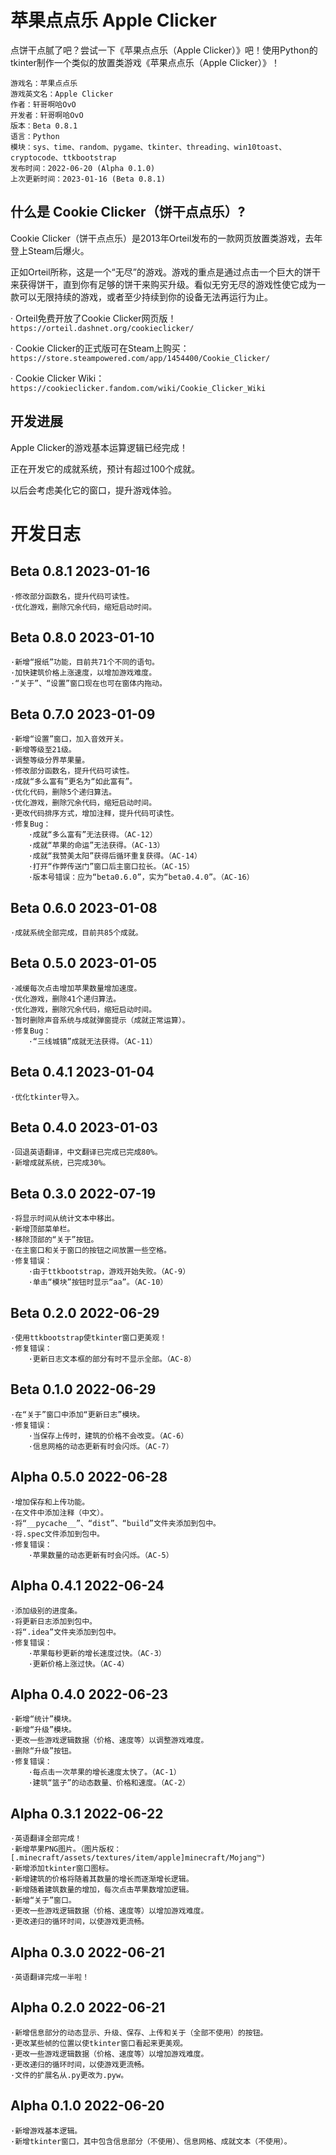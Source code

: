 # 苹果点点乐 Apple Clicker

点饼干点腻了吧？尝试一下《苹果点点乐（Apple Clicker）》吧！使用Python的tkinter制作一个类似的放置类游戏《苹果点点乐（Apple Clicker）》！

```
游戏名：苹果点点乐
游戏英文名：Apple Clicker
作者：轩哥啊哈OvO
开发者：轩哥啊哈OvO
版本：Beta 0.8.1
语言：Python
模块：sys、time、random、pygame、tkinter、threading、win10toast、cryptocode、ttkbootstrap
发布时间：2022-06-20 (Alpha 0.1.0)
上次更新时间：2023-01-16 (Beta 0.8.1)

```

## 什么是 Cookie Clicker（饼干点点乐）?

Cookie Clicker（饼干点点乐）是2013年Orteil发布的一款网页放置类游戏，去年登上Steam后爆火。

正如Orteil所称，这是一个“无尽”的游戏。游戏的重点是通过点击一个巨大的饼干来获得饼干，直到你有足够的饼干来购买升级。看似无穷无尽的游戏性使它成为一款可以无限持续的游戏，或者至少持续到你的设备无法再运行为止。

· Orteil免费开放了Cookie Clicker网页版！`https://orteil.dashnet.org/cookieclicker/`

· Cookie Clicker的正式版可在Steam上购买：`https://store.steampowered.com/app/1454400/Cookie_Clicker/`

· Cookie Clicker Wiki：`https://cookieclicker.fandom.com/wiki/Cookie_Clicker_Wiki`

## 开发进展

Apple Clicker的游戏基本运算逻辑已经完成！

正在开发它的成就系统，预计有超过100个成就。

以后会考虑美化它的窗口，提升游戏体验。

# 开发日志

## Beta 0.8.1 2023-01-16

    ·修改部分函数名，提升代码可读性。
    ·优化游戏，删除冗余代码，缩短启动时间。

## Beta 0.8.0 2023-01-10

    ·新增“报纸”功能，目前共71个不同的语句。
    ·加快建筑价格上涨速度，以增加游戏难度。
    ·“关于”、“设置”窗口现在也可在窗体内拖动。

## Beta 0.7.0 2023-01-09

    ·新增“设置”窗口，加入音效开关。
    ·新增等级至21级。
    ·调整等级分界苹果量。
    ·修改部分函数名，提升代码可读性。
    ·成就“多么富有”更名为“如此富有”。
    ·优化代码，删除5个递归算法。
    ·优化游戏，删除冗余代码，缩短启动时间。
    ·更改代码排序方式，增加注释，提升代码可读性。
    ·修复Bug：
        ·成就“多么富有”无法获得。（AC-12）
        ·成就“苹果的命运”无法获得。（AC-13）
        ·成就“我赞美太阳”获得后循环重复获得。（AC-14）
        ·打开“作弊传送门”窗口后主窗口拉长。（AC-15）
        ·版本号错误：应为“beta0.6.0”，实为“beta0.4.0”。（AC-16）

## Beta 0.6.0 2023-01-08

    ·成就系统全部完成，目前共85个成就。

## Beta 0.5.0 2023-01-05

    ·减缓每次点击增加苹果数量增加速度。
    ·优化游戏，删除41个递归算法。
    ·优化游戏，删除冗余代码，缩短启动时间。
    ·暂时删除声音系统与成就弹窗提示（成就正常运算）。
    ·修复Bug：
        ·“三线城镇”成就无法获得。（AC-11）

## Beta 0.4.1 2023-01-04

    ·优化tkinter导入。

## Beta 0.4.0 2023-01-03

    ·回退英语翻译，中文翻译已完成已完成80%。
    ·新增成就系统，已完成30%。

## Beta 0.3.0 2022-07-19

    ·将显示时间从统计文本中移出。
    ·新增顶部菜单栏。
    ·移除顶部的“关于”按钮。
    ·在主窗口和关于窗口的按钮之间放置一些空格。
    ·修复错误：
        ·由于ttkbootstrap，游戏开始失败。（AC-9）
        ·单击“模块”按钮时显示“aa”。（AC-10）

## Beta 0.2.0 2022-06-29

    ·使用ttkbootstrap使tkinter窗口更美观！
    ·修复错误：
        ·更新日志文本框的部分有时不显示全部。（AC-8）

## Beta 0.1.0 2022-06-29

    ·在“关于”窗口中添加“更新日志”模块。
    ·修复错误：
        ·当保存上传时，建筑的价格不会改变。（AC-6）
        ·信息网格的动态更新有时会闪烁。（AC-7）

## Alpha 0.5.0 2022-06-28

    ·增加保存和上传功能。
    ·在文件中添加注释（中文）。
    ·将“__pycache__”、“dist”、“build”文件夹添加到包中。
    ·将.spec文件添加到包中。
    ·修复错误：
        ·苹果数量的动态更新有时会闪烁。（AC-5）

## Alpha 0.4.1 2022-06-24

    ·添加级别的进度条。
    ·将更新日志添加到包中。
    ·将“.idea”文件夹添加到包中。
    ·修复错误：
        ·苹果每秒更新的增长速度过快。（AC-3）
        ·更新价格上涨过快。（AC-4）

## Alpha 0.4.0 2022-06-23

    ·新增“统计”模块。
    ·新增“升级”模块。
    ·更改一些游戏逻辑数据（价格、速度等）以调整游戏难度。
    ·删除“升级”按钮。
    ·修复错误：
        ·每点击一次苹果的增长速度太快了。（AC-1）
        ·建筑“篮子”的动态数量、价格和速度。（AC-2）

## Alpha 0.3.1 2022-06-22

    ·英语翻译全部完成！
    ·新增苹果PNG图片。（图片版权：[.minecraft/assets/textures/item/apple]minecraft/Mojang™)
    ·新增添加tkinter窗口图标。
    ·新增建筑的价格将随着其数量的增长而逐渐增长逻辑。
    ·新增随着建筑数量的增加，每次点击苹果数增加逻辑。
    ·新增“关于”窗口。
    ·更改一些游戏逻辑数据（价格、速度等）以增加游戏难度。
    ·更改递归的循环时间，以使游戏更流畅。

## Alpha 0.3.0 2022-06-21

    ·英语翻译完成一半啦！

## Alpha 0.2.0 2022-06-21

    ·新增信息部分的动态显示、升级、保存、上传和关于（全部不使用）的按钮。
    ·更改某些帧的位置以使tkinter窗口看起来更美观。
    ·更改一些游戏逻辑数据（价格、速度等）以增加游戏难度。
    ·更改递归的循环时间，以使游戏更流畅。
    ·文件的扩展名从.py更改为.pyw。

## Alpha 0.1.0 2022-06-20

    ·新增游戏基本逻辑。
    ·新增tkinter窗口，其中包含信息部分（不使用）、信息网格、成就文本（不使用）。
